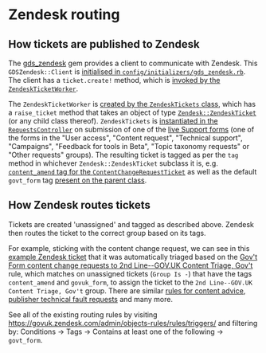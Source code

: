 # Zendesk routing

## How tickets are published to Zendesk

The [gds_zendesk](https://github.com/alphagov/gds_zendesk) gem provides a client to communicate with Zendesk. This `GDSZendesk::Client` is [initialised in `config/initializers/gds_zendesk.rb`](https://github.com/alphagov/support/blob/065e1596eb401806530a4e85cc4b70a15b9d4a7d/config/initializers/gds_zendesk.rb#L14). The client has a `ticket.create!` method, which is [invoked by the `ZendeskTicketWorker`](https://github.com/alphagov/support/blob/a57843ea587a296a90958b97e5b07baf194c5bf1/app/workers/zendesk_ticket_worker.rb#L27).

The `ZendeskTicketWorker` is [created by the `ZendeskTickets` class](https://github.com/alphagov/support/blob/fdf8968f84231f2365207215e40cbaccad2fa6a1/app/models/zendesk/zendesk_tickets.rb#L15), which has a `raise_ticket` method that takes an object of type [`Zendesk::ZendeskTicket`](https://github.com/alphagov/support/blob/37fa7b05ec92511361b2a5e85f2c9f1a1bb3fb51/app/models/zendesk/zendesk_ticket.rb#L6) (or any child class thereof). `ZendeskTickets` is [instantiated in the `RequestsController`](https://github.com/alphagov/support/blob/564e53dc8a3d7a679b0c7f3ff52b91b3dd12e56d/app/controllers/requests_controller.rb#L36) on submission of one of the [live Support forms](https://support.publishing.service.gov.uk/) (one of the forms in the "User access", "Content request", "Technical support", "Campaigns", "Feedback for tools in Beta", "Topic taxonomy requests" or "Other requests" groups). The resulting ticket is tagged as per the `tag` method in whichever `Zendesk::ZendeskTicket` subclass it is, e.g. [`content_amend` tag for the `ContentChangeRequestTicket`](https://github.com/alphagov/support/blob/bcd9984967f70e5338b21455debb3ecd72684de3/app/models/zendesk/ticket/content_change_request_ticket.rb#L10-L12) as well as the default `govt_form` tag [present on the parent class](https://github.com/alphagov/support/blob/37fa7b05ec92511361b2a5e85f2c9f1a1bb3fb51/app/models/zendesk/zendesk_ticket.rb#L50-L52).

## How Zendesk routes tickets

Tickets are created 'unassigned' and tagged as described above. Zendesk then routes the ticket to the correct group based on its tags.

For example, sticking with the content change request, we can see in this [example Zendesk ticket](https://govuk.zendesk.com/agent/tickets/5325939/events) that it was automatically triaged based on the [Gov't Form content change requests to 2nd Line--GOV.UK Content Triage, Gov't](https://govuk.zendesk.com/admin/objects-rules/rules/triggers/31640428) rule, which matches on unassigned tickets (`Group Is -`) that have the tags `content_amend` and `govuk_form`, to assign the ticket to the `2nd Line--GOV.UK Content Triage, Gov't` group. There are similar [rules for content advice](https://govuk.zendesk.com/admin/objects-rules/rules/triggers/45554483), [publisher technical fault requests](https://govuk.zendesk.com/admin/objects-rules/rules/triggers/35985647) and many more.

See all of the existing routing rules by visiting <https://govuk.zendesk.com/admin/objects-rules/rules/triggers/> and filtering by: Conditions -> Tags -> Contains at least one of the following -> `govt_form`.
